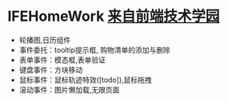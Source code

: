 # IFEHomeWork [来自前端技术学园](http://ife.baidu.com/)

- 轮播图,日历组件
- 事件委托：tooltip提示框, 购物清单的添加与删除
- 表单事件：模态框,表单验证
- 键盘事件：方块移动
- 鼠标事件：鼠标轨迹特效([todo]),鼠标拖拽
- 滚动事件：图片懒加载,无限页面